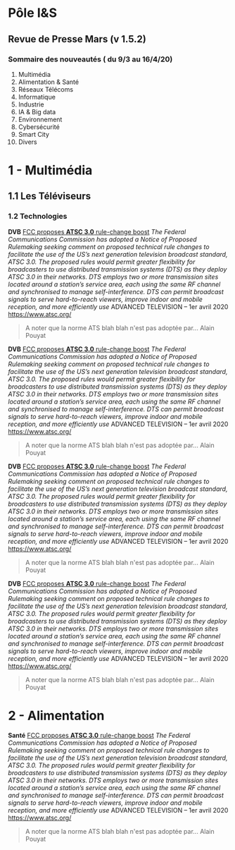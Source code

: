 # Pôle I&S
## Revue de Presse Mars (v 1.5.2)
### Sommaire des nouveautés ( du 9/3 au 16/4/20)

01. Multimédia
02. Alimentation & Santé
03. Réseaux Télécoms
04. Informatique
05. Industrie
06. IA & Big data
07. Environnement
08. Cybersécurité
09. Smart City
10. Divers


# 1 - Multimédia
## 1.1 Les Téléviseurs
### 1.2 Technologies
**DVB**
[FCC proposes **ATSC 3.0** rule-change boost](/XMédia/ATS3%20Rules.doc)
*The Federal Communications Commission has adopted a Notice of Proposed Rulemaking seeking comment on proposed technical rule changes to facilitate the use of the US’s next generation television broadcast standard, ATSC 3.0. The proposed rules would permit greater flexibility for broadcasters to use distributed transmission systems (DTS) as they deploy ATSC 3.0 in their networks. DTS employs two or more transmission sites located around a station’s service area, each using the same RF channel and synchronised to manage self-interference. DTS can permit broadcast signals to serve hard-to-reach viewers, improve indoor and mobile reception, and more efficiently use*
ADVANCED TELEVISION – 1er avril 2020
https://www.atsc.org/

> A noter que la norme ATS blah blah n'est pas adoptée par...
> Alain Pouyat


**DVB**
[FCC proposes **ATSC 3.0** rule-change boost](/XMédia/ATS3%20Rules.doc)
*The Federal Communications Commission has adopted a Notice of Proposed Rulemaking seeking comment on proposed technical rule changes to facilitate the use of the US’s next generation television broadcast standard, ATSC 3.0. The proposed rules would permit greater flexibility for broadcasters to use distributed transmission systems (DTS) as they deploy ATSC 3.0 in their networks. DTS employs two or more transmission sites located around a station’s service area, each using the same RF channel and synchronised to manage self-interference. DTS can permit broadcast signals to serve hard-to-reach viewers, improve indoor and mobile reception, and more efficiently use*
ADVANCED TELEVISION – 1er avril 2020
https://www.atsc.org/

> A noter que la norme ATS blah blah n'est pas adoptée par...
> Alain Pouyat


**DVB**
[FCC proposes **ATSC 3.0** rule-change boost](/XMédia/ATS3%20Rules.doc)
*The Federal Communications Commission has adopted a Notice of Proposed Rulemaking seeking comment on proposed technical rule changes to facilitate the use of the US’s next generation television broadcast standard, ATSC 3.0. The proposed rules would permit greater flexibility for broadcasters to use distributed transmission systems (DTS) as they deploy ATSC 3.0 in their networks. DTS employs two or more transmission sites located around a station’s service area, each using the same RF channel and synchronised to manage self-interference. DTS can permit broadcast signals to serve hard-to-reach viewers, improve indoor and mobile reception, and more efficiently use*
ADVANCED TELEVISION – 1er avril 2020
https://www.atsc.org/

> A noter que la norme ATS blah blah n'est pas adoptée par...
> Alain Pouyat

**DVB**
[FCC proposes **ATSC 3.0** rule-change boost](/XMédia/ATS3%20Rules.doc)
*The Federal Communications Commission has adopted a Notice of Proposed Rulemaking seeking comment on proposed technical rule changes to facilitate the use of the US’s next generation television broadcast standard, ATSC 3.0. The proposed rules would permit greater flexibility for broadcasters to use distributed transmission systems (DTS) as they deploy ATSC 3.0 in their networks. DTS employs two or more transmission sites located around a station’s service area, each using the same RF channel and synchronised to manage self-interference. DTS can permit broadcast signals to serve hard-to-reach viewers, improve indoor and mobile reception, and more efficiently use*
ADVANCED TELEVISION – 1er avril 2020
https://www.atsc.org/

> A noter que la norme ATS blah blah n'est pas adoptée par...
> Alain Pouyat


# 2 - Alimentation
**Santé**
[FCC proposes **ATSC 3.0** rule-change boost](/XMédia/ATS3%20Rules.doc)
*The Federal Communications Commission has adopted a Notice of Proposed Rulemaking seeking comment on proposed technical rule changes to facilitate the use of the US’s next generation television broadcast standard, ATSC 3.0. The proposed rules would permit greater flexibility for broadcasters to use distributed transmission systems (DTS) as they deploy ATSC 3.0 in their networks. DTS employs two or more transmission sites located around a station’s service area, each using the same RF channel and synchronised to manage self-interference. DTS can permit broadcast signals to serve hard-to-reach viewers, improve indoor and mobile reception, and more efficiently use*
ADVANCED TELEVISION – 1er avril 2020
https://www.atsc.org/

> A noter que la norme ATS blah blah n'est pas adoptée par...
> Alain Pouyat

